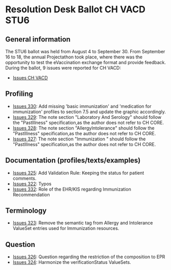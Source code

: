 # Resolution Desk Ballot CH VACD STU6

## General information
The STU6 ballot was held from August 4 to September 30. From September 16 to 18, 
the annual Projectathon took place, where there was the opportunity to test the 
eVaccination exchange format and provide feedback.   
During the ballot, 9 issues were reported for CH VACD:
* [Issues CH VACD](https://github.com/hl7ch/ch-vacd/issues?q=is%3Aissue%20state%3Aopen%20label%3A%22ballot%20v6.0.0%20-%20STU%206%22)

## Profiling
* [Issues 330](https://github.com/hl7ch/ch-vacd/issues/329): Add missing 'basic immunization' and 'medication for immunization' profiles to section 7.5 and update the graphic accordingly. 
* [Issues 329](https://github.com/hl7ch/ch-vacd/issues/329): The note section "Laboratory And Serology" should follow the "PastIllness" specification,as the author does not refer to CH CORE. 
* [Issues 328](https://github.com/hl7ch/ch-vacd/issues/328): The note section "AllergyIntolerance" should follow the "PastIllness" specification,as the author does not refer to CH CORE.
* [Issues 327](https://github.com/hl7ch/ch-vacd/issues/327): The note section "Immunization " should follow the "PastIllness" specification,as the author does not refer to CH CORE.

## Documentation (profiles/texts/examples)
* [Issues 325](https://github.com/hl7ch/ch-vacd/issues/325): Add Validation Rule: Keeping the status for patient comments.
* [Issues 322](https://github.com/hl7ch/ch-vacd/issues/322): Typos
* [Issues 332](https://github.com/hl7ch/ch-vacd/issues/332): Role of the EHR/KIS regarding Immunization Recommendation
    
## Terminology
* [Issues 323](https://github.com/hl7ch/ch-vacd/issues/323): Remove the semantic tag from Allergy and Intolerance ValueSet entries used for Immunization resources.

## Question
* [Issues 326](https://github.com/hl7ch/ch-vacd/issues/326): Question regarding the restriction of the composition to EPR
* [Issues 324](https://github.com/hl7ch/ch-vacd/issues/324): Harmonize the verificationStatus ValueSets.
